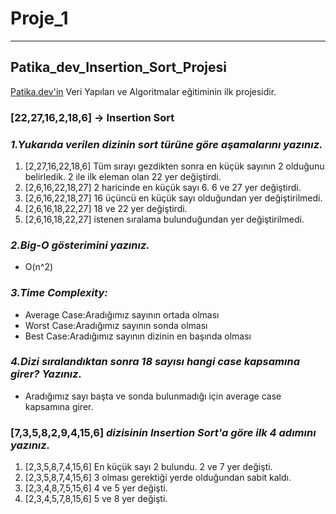 # Proje_1
---
## Patika_dev_Insertion_Sort_Projesi
[Patika.dev'in](https://www.patika.dev/) Veri Yapıları ve Algoritmalar eğitiminin ilk projesidir.
### [22,27,16,2,18,6] -> Insertion Sort

### *1.Yukarıda verilen dizinin sort türüne göre aşamalarını yazınız.*
1. [2,27,16,22,18,6] Tüm sırayı gezdikten sonra en küçük sayının 2 olduğunu belirledik. 2 ile ilk eleman olan  22 yer değiştirdi.
2. [2,6,16,22,18,27] 2 haricinde en küçük sayı 6. 6 ve 27 yer değiştirdi.
3. [2,6,16,22,18,27] 16 üçüncü en küçük sayı olduğundan yer değiştirilmedi.
4. [2,6,16,18,22,27] 18 ve 22 yer değiştirdi.
5. [2,6,16,18,22,27] istenen sıralama bulunduğundan yer değiştirilmedi.

### *2.Big-O gösterimini yazınız.* 
- O(n^2)

### *3.Time Complexity:*
- Average Case:Aradığımız sayının ortada olması 
- Worst Case:Aradığımız sayının sonda olması
- Best Case:Aradığımız sayının dizinin en başında olması

### *4.Dizi sıralandıktan sonra 18 sayısı hangi case kapsamına girer? Yazınız.*
- Aradığımız sayı başta ve sonda bulunmadığı için average case kapsamına girer.

### [7,3,5,8,2,9,4,15,6] *dizisinin Insertion Sort'a göre ilk 4 adımını yazınız.*
1. [2,3,5,8,7,4,15,6] En küçük sayı 2 bulundu. 2 ve 7 yer değişti.
2. [2,3,5,8,7,4,15,6] 3 olması gerektiği yerde olduğundan sabit kaldı.
3. [2,3,4,8,7,5,15,6] 4 ve 5 yer değişti.
4. [2,3,4,5,7,8,15,6] 5 ve 8 yer değişti.
